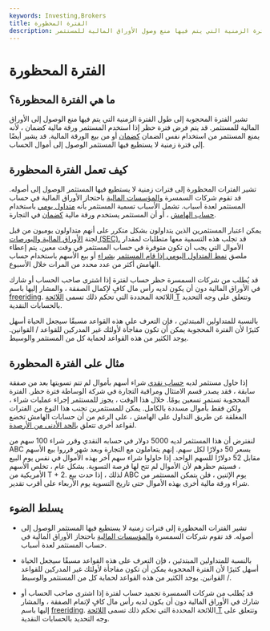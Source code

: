 ```yaml
---
keywords: Investing,Brokers
title: الفترة المحظورة
description: تشير الفترة المحجوبة إلى طول الفترة الزمنية التي يتم فيها منع وصول الأوراق المالية للمستثمر.
---
```


# الفترة المحظورة
## ما هي الفترة المحظورة؟

تشير الفترة المحجوبة إلى طول الفترة الزمنية التي يتم فيها منع الوصول إلى الأوراق المالية للمستثمر. قد يتم فرض فترة حظر إذا استخدم المستثمر ورقة مالية كضمان ، لأنه يمنع المستثمر من استخدام نفس الضمان [كضمان](/collateral) أو من بيع الورقة المالية. قد يشير أيضًا إلى فترة زمنية لا يستطيع فيها المستثمر الوصول إلى أموال الحساب.

## كيف تعمل الفترة المحظورة

تشير الفترات المحظورة إلى فترات زمنية لا يستطيع فيها المستثمر الوصول إلى أصوله. قد تقوم شركات السمسرة [والمؤسسات المالية](/financialinstitution) باحتجاز الأوراق المالية في حساب المستثمر لعدة أسباب. تشمل الأسباب تسمية المستثمر بأنه [متداول يومي](/daytrader) باستخدام [حساب الهامش](/marginaccount) ، أو أن المستثمر يستخدم ورقة مالية [كضمان](/collateral) في التجارة.

يمكن اعتبار المستثمرين الذين يتداولون بشكل متكرر على أنهم متداولون يوميون من قبل لجنة [الأوراق المالية والبورصات (SEC).](/sec) قد تجلب هذه التسمية معها متطلبات لمقدار الأموال التي يجب أن تكون متوفرة في حساب المستثمر في وقت معين. يتم إعطاء ملصق [نمط المتداول اليومي إذا قام المستثمر](/patterndaytrader) [بشراء](/buy) أو بيع الأسهم باستخدام حساب الهامش أكثر من عدد محدد من المرات خلال الأسبوع.

قد يُطلب من شركات السمسرة حظر حساب لفترة إذا اشترى صاحب الحساب أو شارك في الأوراق المالية دون أن يكون لديه رأس مال كافٍ لإكمال الصفقة ، والمشار إليها باسم [freeriding](/freeriding). اللائحة المحددة التي تحكم ذلك تسمى [اللائحة T](/regulationt) وتتعلق على وجه التحديد بالحسابات النقدية.

بالنسبة للمتداولين المبتدئين ، فإن التعرف على هذه القواعد مسبقًا سيجعل الحياة أسهل كثيرًا لأن الفترة المحجوبة يمكن أن تكون مفاجأة لأولئك غير المدركين للقواعد / القوانين. يوجد الكثير من هذه القواعد لحماية كل من المستثمر والوسيط.

## مثال على الفترة المحظورة

إذا حاول مستثمر لديه [حساب نقدي](/cashaccount) شراء أسهم بأموال لم تتم تسويتها بعد من صفقة سابقة ، فقد يصدر قسم الامتثال ومراقبة التجارة في شركة الوساطة فترة حظر. الفترة المحجوبة تستمر تسعين يومًا. خلال هذا الوقت ، يجوز للمستثمر إجراء عمليات شراء ، ولكن فقط بأموال مسددة بالكامل. يمكن للمستثمرين تجنب هذا النوع من الفترات المغلقة عن طريق التداول على الهامش ، على الرغم من أن حسابات الهامش تخضع لقواعد أخرى تتعلق [بالحد الأدنى من الأرصدة](/minimum-balance).

لنفترض أن هذا المستثمر لديه 5000 دولار في حسابه النقدي وقرر شراء 100 سهم من ABC بسعر 50 دولارًا لكل سهم. إنهم يتعاملون مع التجارة وبعد شهر قرروا بيع الأسهم مقابل 52 دولارًا للسهم الواحد. إذا حاولوا شراء سهم آخر بهذه الأموال في نفس يوم البيع ، فسيتم حظرهم لأن الأموال لم تتح لها فرصة التسوية. بشكل عام ، تخلص الأسهم الأمريكية من T + 2. لذلك ، إذا حدث بيع ABC يوم الإثنين ، فلن يتمكن المستثمر من شراء ورقة مالية أخرى بهذه الأموال حتى تاريخ التسوية يوم الأربعاء على أقرب تقدير.

## يسلط الضوء

- تشير الفترات المحظورة إلى فترات زمنية لا يستطيع فيها المستثمر الوصول إلى أصوله. قد تقوم شركات السمسرة [والمؤسسات المالية](/financialinstitution) باحتجاز الأوراق المالية في حساب المستثمر لعدة أسباب.

- بالنسبة للمتداولين المبتدئين ، فإن التعرف على هذه القواعد مسبقًا سيجعل الحياة أسهل كثيرًا لأن الفترة المحجوبة يمكن أن تكون مفاجأة لأولئك غير المدركين للقواعد / القوانين. يوجد الكثير من هذه القواعد لحماية كل من المستثمر والوسيط.

- قد يُطلب من شركات السمسرة تجميد حساب لفترة إذا اشترى صاحب الحساب أو شارك في الأوراق المالية دون أن يكون لديه رأس مال كافٍ لإتمام الصفقة ، والمشار إليها باسم [freeriding](/freeriding). اللائحة المحددة التي تحكم ذلك تسمى [اللائحة T](/regulationt) وتتعلق على وجه التحديد بالحسابات النقدية.

